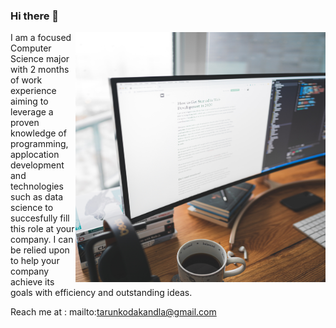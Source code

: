 ### Hi there 👋
<img align="right" width="400" height="400" src="karl-pawlowicz-gbRaa67fEPo-unsplash.jpg">
I am a focused Computer Science major with 2 months of work experience aiming to leverage a proven knowledge of programming, applocation development and technologies such as data science to succesfully fill this role at your company. I can be relied upon to help
your company achieve its goals with efficiency and outstanding ideas.

Reach me at : mailto:tarunkodakandla@gmail.com
<!--
**Tarun-Acharya/Tarun-Acharya** is a ✨ _special_ ✨ repository because its `README.md` (this file) appears on your GitHub profile.

Here are some ideas to get you started:

- 🔭 I’m currently working on ...
- 🌱 I’m currently learning ...
- 👯 I’m looking to collaborate on ...
- 🤔 I’m looking for help with ...
- 💬 Ask me about ...
- 📫 How to reach me: ...
- 😄 Pronouns: ...
- ⚡ Fun fact: ...
-->
